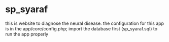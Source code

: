 # sp_syaraf

this is website to diagnose the neural disease.
the configuration for this app is in the app/core/config.php;
import the database first (sp_syaraf.sql) to run the app properly
